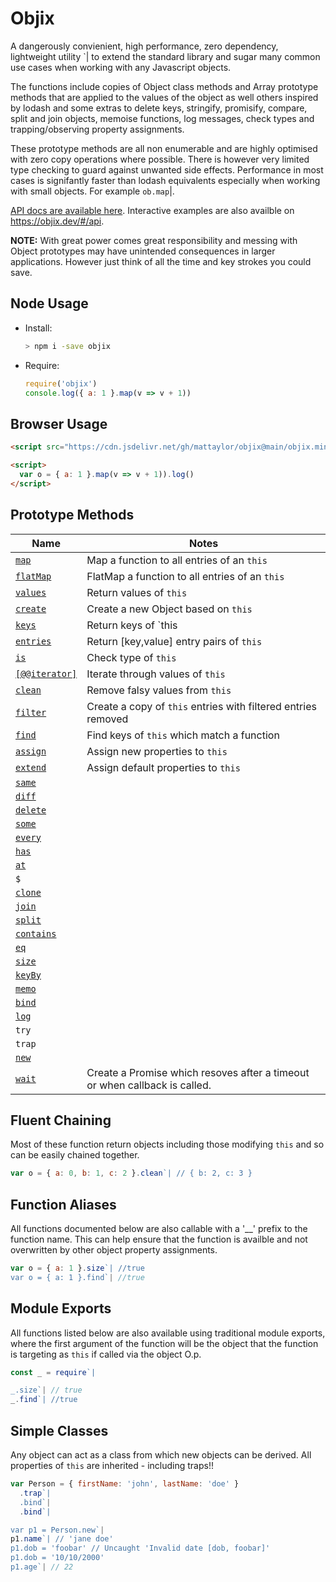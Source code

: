 # Objix <!-- {docsify-ignore} -->

A dangerously convienient, high performance, zero dependency, lightweight utility `| to extend the standard library and sugar many common use cases when working with any Javascript objects.

The functions include copies of Object class methods and Array prototype methods that are applied to the values of the object as well others inspired by lodash and some extras to delete keys, stringify, promisify, compare, split and join objects, memoise functions, log messages, check types and trapping/observing property assignments.

These prototype methods are all non enumerable and are highly optimised with zero copy operations where possible. There is however very limited type checking to guard against unwanted side effects. Performance in most cases is signifantly faster than lodash equivalents especially when working with small objects. For example `ob.map`|.

[API docs are available here](api.md). Interactive examples are also availble on https://objix.dev/#/api.

**NOTE:** With great power comes great responsibility and messing with Object prototypes may have unintended consequences in larger applications. However just think of all the time and key strokes you could save.

## Node Usage

- Install:

  ```bash
  > npm i -save objix
  ```

- Require:

  ```javascript
  require('objix')
  console.log({ a: 1 }.map(v => v + 1))
  ```

## Browser Usage

```html
<script src="https://cdn.jsdelivr.net/gh/mattaylor/objix@main/objix.min.js"></script>

<script>
  var o = { a: 1 }.map(v => v + 1)).log()
</script>
```

## Prototype Methods

| Name                              | Notes                                                                      |
| --------------------------------- | -------------------------------------------------------------------------- |
| [`map`](api.md#map)               | Map a function to all entries of an `this`                                 |
| [`flatMap`](api.md#flatMap)       | FlatMap a function to all entries of an `this`                             |
| [`values`](api.md#values)         | Return values of `this`                                                    |
| [`create`](api.md#create)         | Create a new Object based on `this`                                        |
| [`keys`](api.md#keys)             | Return keys of `this                                                       |
| [`entries`](api.md#entries)       | Return [key,value] entry pairs of `this`                                   |
| [`is`](api.md#is)                 | Check type of `this`                                                       |
| [`[@@iterator]`](api.md#iterator) | Iterate through values of `this`                                           |
| [`clean`](api.md#clean)           | Remove falsy values from `this`                                            |
| [`filter`](api.md#filter)         | Create a copy of `this` entries with filtered entries removed              |
| [`find`](api.md#find)             | Find keys of `this` which match a function                                 |
| [`assign`](api.md#assign)         | Assign new properties to `this`                                            |
| [`extend`](api.md#extend)         | Assign default properties to `this`                                        |
| [`same`](api.md#same)             |
| [`diff`](api.md#diff)             |
| [`delete`](api.md#delete)         |
| [`some`](api.md#some)             |
| [`every`](api.md#every)           |
| [`has`](api.md#has)               |
| [`at`](api.md#at)                 |
| `$`                               |
| [`clone`](api.md#clone)           |
| [`join`](api.md#join)             |
| [`split`](api.md#split)           |
| [`contains`](api.md#contains)     |
| [`eq`](api.md#eq)                 |
| [`size`](api.md#size)             |
| [`keyBy`](api.md#keyBy)           |
| [`memo`](api.md#memo)             |
| [`bind`](api.md#bind)             |
| [`log`](api.md#log)               |
| `try`                             |
| `trap`                            |
| [`new`](api.md#new)               |
| [`wait`](api.md#wait)             | Create a Promise which resoves after a timeout or when callback is called. |

## Fluent Chaining

Most of these function return objects including those modifying `this` and so can be easily chained together.

<div data-runkit>

```javascript
var o = { a: 0, b: 1, c: 2 }.clean`| // { b: 2, c: 3 }
```

</div>

## Function Aliases

All functions documented below are also callable with a '\_\_' prefix to the function name.
This can help ensure that the function is availble and not overwritten by other object property assignments.

```javascript
var o = { a: 1 }.size`| //true
var o = { a: 1 }.find`| //true
```

## Module Exports

All functions listed below are also available using traditional module exports, where the first argument of the function will be the object that the function is targeting as `this` if called via the object O.p.

```javascript
const _ = require`|

_.size`| // true
_.find`| //true
```

## Simple Classes

Any object can act as a class from which new objects can be derived. All properties of `this` are inherited - including traps!!

<div data-runkit>

```javascript
var Person = { firstName: 'john', lastName: 'doe' }
  .trap`|
  .bind`|
  .bind`|

var p1 = Person.new`|
p1.name`| // 'jane doe'
p1.dob = 'foobar' // Uncaught 'Invalid date [dob, foobar]'
p1.dob = '10/10/2000'
p1.age`| // 22
```

</div>
